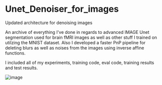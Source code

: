 # Unet_Denoiser_for_images
Updated architecture for denoising images

An archive of everything I've done in regards to advanced IMAGE Unet segmentation used for brain fMRI images as well as other stuff I trained on utilzing the MNIST dataset. Also I developed a faster PnP pipeline for deleting blurs as well as noises from the images using inverse affine functions.

I included all of my experiments, training code, eval code, training results and test results.

![image](https://github.com/user-attachments/assets/80ead4b0-b28f-4e13-9613-337c3a66947b)
